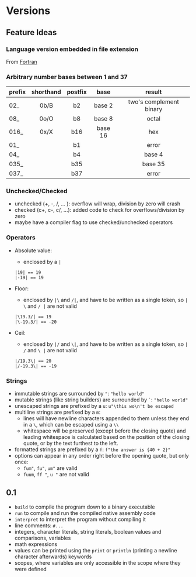 # Versions

## Feature Ideas

### Language version embedded in file extension

From [Fortran](https://www.cita.utoronto.ca/~merz/intel_f10b/main_for/mergedProjects/bldaps_for/common/bldaps_under_inpext.htm#:~:text=Typical%20Fortran%20source%20files%20have,f.)

### Arbitrary number bases between 1 and 37

| prefix | shorthand | postfix |  base   |         result          |
| :----- | :-------: | :-----: | :-----: | :---------------------: |
| 02_    |   0b/B    |   b2    | base 2  | two's complement binary |
| 08_    |   0o/O    |   b8    | base 8  |          octal          |
| 016_   |   0x/X    |   b16   | base 16 |           hex           |
| 01_    |           |   b1    |         |          error          |
| 04_    |           |   b4    |         |         base 4          |
| 035_   |           |   b35   |         |         base 35         |
| 037_   |           |   b37   |         |          error          |

### Unchecked/Checked

- unchecked (+, -, /, ... ): overflow will wrap, division by zero will crash
- checked (c+, c-, c/, ...): added code to check for overflows/division by zero
- maybe have a compiler flag to use checked/unchecked operators

### Operators

- Absolute value:
    - enclosed by a `|`

    ```blitz
    |19| == 19
    |-19| == 19
    ```

- Floor:
    - enclosed by `|\` and `/|`, and have to be written as a single token, so `| \` and `/ |` are not valid

    ```blitz
    |\19.3/| == 19
    |\-19.3/| == -20
    ```

- Ceil:
    - enclosed by `|/` and `\|`, and have to be written as a single token, so `| /` and `\ |` are not valid

    ```blitz
    |/19.3\| == 20
    |/-19.3\| == -19
    ```

### Strings

- immutable strings are surrounded by `"`: `"hello world"`
- mutable strings (like string builders) are surrounded by `` ` ``: `"hello world"`
- unescaped strings are prefixed by a `u`: `u"\this wo\n't be escaped`
- multiline strings are prefixed by a `m`:
    - lines will have newline characters appended to them unless they end in a `\`, which can be escaped using a `\\`
    - whitespace will be preserved (except before the closing quote) and leading whitespace is calculated based on the
        position of the closing quote, or by the text furthest to the left.  
- formatted strings are prefixed by a `f`: `f"the answer is {40 + 2}"`
- options can appear in any order right before the opening quote, but only once:
    - `fum"`, `fu"`, `um"` are valid
    - `fuum`, `ff "`, `u "` are not valid


## 0.1

- `build` to compile the program down to a binary executable
- `run` to compile and run the compiled native assembly code
- `interpret` to interpret the program without compiling it
- line comments: `#...`
- integers, character literals, string literals, boolean values and comparisons, variables
- math expressions
- values can be printed using the `print` or `println` (printing a newline character afterwards) keywords
- scopes, where variables are only accessible in the scope where they were defined
